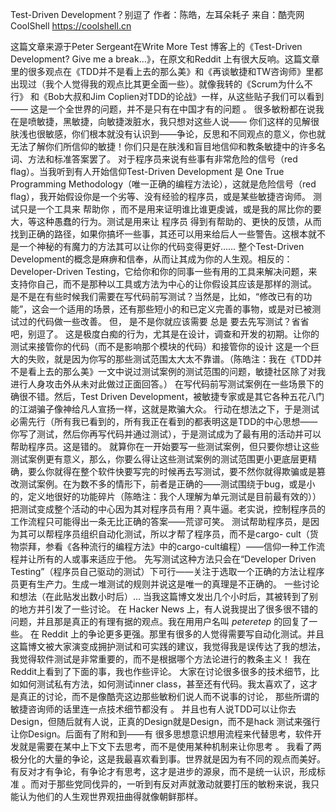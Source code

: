 Test-Driven Development？别逗了
作者：陈皓，左耳朵耗子
来自：酷壳网 CoolShell https://coolshell.cn

这篇文章来源于Peter Sergeant在Write More Test 博客上的《Test-Driven Development? Give me a break…》，在原文和Reddit 上有很大反响。这篇文章里的很多观点在《TDD并不是看上去的那么美》和《再谈敏捷和TW咨询师》里都出现过（我个人觉得我的观点比其更全面一些）。就像我转的《Scrum为什么不行》 和《Bob大叔和Jim Coplien对TDD的论战》一样，从这些贴子我们可以看到—— 这是一个全世界的问题，并不是只有在中国才有的问题 。
很多敏粉都在说我在是喷敏捷，黑敏捷，向敏捷泼脏水，我只想对这些人说—— 你们这样的见解很肤浅也很敏感，你们根本就没有认识到——争论，反思和不同观点的意义，你也就无法了解你们所信仰的敏捷！你们只是在肤浅和盲目地信仰和教条敏捷中的许多名词、方法和标准答案罢了。
对于程序员来说有些事有非常危险的信号（red flag）。当我听到有人开始信仰Test-Driven Development 是 One True Programming Methodology（唯一正确的编程方法论），这就是危险信号（red flag），我开始假设你是一个劣等、没有经验的程序员，或是某些敏捷咨询师。
测试只是一个工具来 帮助你 ，而不是用来证明谁比谁更虔诚，或是我的屌比你的要大，等这种愚蠢的行为。测试是用来让 程序员 得到有帮助的、更快的反馈，从而找到正确的路径，如果你搞坏一些事，其还可以用来给后人一些警告。这根本就不是一个神秘的有魔力的方法其可以让你的代码变得更好……
整个Test-Driven Development的概念是麻痹和信奉，从而让其成为你的人生观。相反的：Developer-Driven Testing，它给你和你的同事一些有用的工具来解决问题，来支持你自己，而不是那种以工具或方法为中心的让你假设其应该是那样的测试。
是不是在有些时候我们需要在写代码前写测试？当然是，比如，“修改已有的功能”，这会一个适用的场景，还有那些短小的和已定义完善的事物，或是对已被测试过的代码做一些改善。
但， 是不是你就应该需要 总是 要去先写测试？省省吧，别逗了。
这是极度白痴的行为，尤其是在设计，调查和开发的初期。让你的测试来接管你的代码（而不是影响那个模块的代码）和接管你的设计 这是一个巨大的失败，就是因为你写的那些测试范围太大太不靠谱。（陈皓注：我在《TDD并不是看上去的那么美》一文中说过测试案例的测试范围的问题，敏捷社区除了对我进行人身攻击外从未对此做过正面回答。）
在写代码前写测试案例在一些场景下的确很不错。然后，Test Driven Development，被敏捷专家或是其它各种五花八门的江湖骗子像神给凡人宣扬一样，这就是欺骗大众。
行动在想法之下，于是测试必需先行（所有我已看到的，所有我正在看到的都表明这是TDD的中心思想—— 你写了测试，然后你再写代码并通过测试），于是测试成为了最有用的活动并可以帮助程序员。这是错的。
就算你在一开始要写一些测试案例，但只要你想让这些测试案例更有意义，那么，你要么得让这些测试案例的测试范围更小更底层更精确，要么你就得在整个软件快要写完的时候再去写测试，要不然你就得欺骗或是篡改测试案例。在为数不多的情形下，前者是正确的——测试围绕于bug，或是小的，定义地很好的功能碎片（陈皓注：我个人理解为单元测试是目前最有效的））
把测试变成整个活动的中心因为其对程序员有用？真牛逼。老实说，控制程序员的工作流程只可能得出一条无比正确的答案——荒谬可笑。
测试帮助程序员，是因为其可以帮程序员组织自动化测试，所以才帮了程序员，而不是cargo- cult（货物崇拜，参看《各种流行的编程方法》中的cargo-cult编程）——信仰一种工作流程并让所有的人或事来适应于他。
先写测试这种方法只会在“Developer Driven Testing”（程序员自己驱动的测试）下可行——关注于选取一个正确的方法让程序员更有生产力。生成一堆测试的规则并说这是唯一的真理是不正确的。
一些讨论和想法（在此贴发出数小时后）… 当我这篇博文发出几个小时后，其被转到了别的地方并引发了一些讨论。
在 Hacker News 上，有人说我提出了很多很不错的问题，并且那是真正的有理有据的观点。我在用用户名叫 _peteretep_ 的回复了一些。
在 Reddit 上的争论更多更强。那里有很多的人觉得需要写自动化测试。并且这篇博文被大家演变成拥护测试和可实践的建议，我觉得我是误传达了我的想法，我觉得软件测试是非常重要的，而不是根据哪个方法论进行的教条主义！
我在Reddit上看到了下面的事，我也作些评论。
大家在讨论很多很多的技术细节，比如如何测试私有方法，如何测试inner class，甚至还有代码。我太喜欢了，这才是真正的讨论，而不是像酷壳这边那些敏粉们说人而不说事的讨论， 那些所谓的敏捷咨询师的话里连一点技术细节都没有 。
并且也有人说TDD可以让你去Design，但随后就有人说，正真的Design就是Design，而不是hack 测试来强行让你Design。后面有了附和到——有 很多思想意识想用流程来代替思考，软件开发就是需要在某中上下文下去思考，而不是使用某种机制来让你思考 。
我看了两极分化的大量的争论，这是我最喜欢看到事。世界就是因为有不同的观点而美好。 有反对才有争论，有争论才有思考，这才是进步的源泉，而不是统一认识，形成标准 。而对于那些党同伐异的，一听到有反对声就激动就要打压的敏粉来说，我只能认为他们的人生观世界观扭曲得就像朝鲜那样。